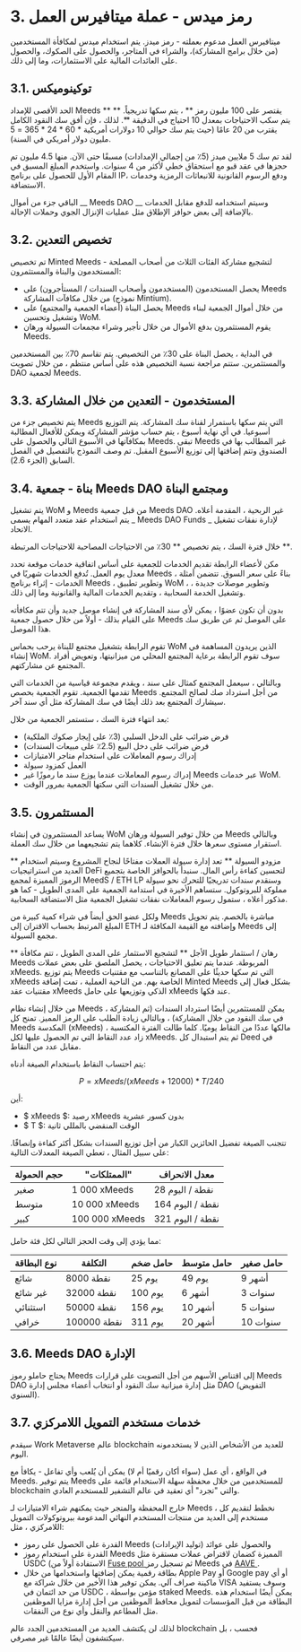 # 3. رمز ميدس - عملة ميتافيرس العمل

ميتافيرس العمل مدعوم بعملته - رمز ميدز. يتم استخدام ميدس لمكافأة المستخدمين (من خلال برامج المشاركة)، والشراء في المتاجر، والحصول على الصكوك، والحصول على العائدات المالية على الاستثمارات، وما إلى ذلك.

## 3.1. توكينوميكس

الحد الأقصى للإمداد Meeds ** يقتصر على 100 مليون رمز ** ، يتم سكها تدريجياً. ** يتم سكب الاحتياجات بمعدل 10 احتياج في الدقيقة **. لذلك ، فإن أفق سك النقود الكامل يقترب من 20 عامًا (حيث يتم سك حوالي 10 دولارات أمريكية * 60 * 24 * 365 = 5 مليون دولار أمريكي في السنة).

لقد تم سك 5 ملايين ميدز (5٪ من إجمالي الإمدادات) مسبقًا حتى الآن. منها 4.5 مليون تم حجزها في عقد قبو مع استحقاق خطي لأكثر من 4 سنوات. واستخدم المبلغ المسبق في المقام الأول للحصول على برنامج IP، ودفع الرسوم القانونية للانبعاثات الرمزية وخدمات الاستضافة.

الباقي جزء من أموال __ Meeds DAO __ وسيتم استخدامه للدفع مقابل الخدمات بالإضافة إلى بعض حوافز الإطلاق مثل عمليات الإنزال الجوي وحملات الإحالة.


## 3.2. تخصيص التعدين

تم تخصيص Minted Meeds لتشجيع مشاركة الفئات الثلاث من أصحاب المصلحة - المستخدمون والبناة والمستثمرون:

- يحصل المستخدمون (المستخدمون وأصحاب السندات / المستأجرون) على Meeds من خلال مكافآت المشاركة (نموذج Mintium).
- يحصل البناة (أعضاء الجمعية والمجتمع) على Meeds من خلال أموال الجمعية لبناء وتشغيل وتحسين WoM.
- يقوم المستثمرون بدفع الأموال من خلال تأجير وشراء مجمعات السيولة ورهان Meeds.

في البداية ، يحصل البناة على 30٪ من التخصيص. يتم تقاسم 70٪ بين المستخدمين والمستثمرين. ستتم مراجعة نسبة التخصيص هذه على أساس منتظم ، من خلال تصويت DAO لجمعية Meeds.

## 3.3. المستخدمون - التعدين من خلال المشاركة

يتم تخصيص جزء من Meeds التي يتم سكها باستمرار لقناة سك المشاركة. يتم التوزيع أسبوعيا. في أي نهاية أسبوع ، يتم حساب مؤشر المشاركة ويمكن للأفعال المطالبة بمكافآتها في الأسبوع التالي والحصول على Meeds. تبقى Meeds غير المطالب بها في الصندوق وتتم إضافتها إلى توزيع الأسبوع المقبل. تم وصف النموذج بالتفصيل في الفصل السابق (الجزء 2.6).

## 3.4. بناة - جمعية Meeds DAO ومجتمع البناة

يتم تشغيل WoM و Meeds من قبل جمعية Meeds DAO  غير الربحية ، المقدمة أعلاه. يتم استخدام عقد متعدد المهام يسمى _ Meeds DAO Funds _ لإدارة نفقات تشغيل الاتحاد.

خلال فترة السك ، يتم تخصيص ** 30٪ من الاحتياجات المصاحبة للاحتياجات المرتبطة **.

مكن لأعضاء الرابطة تقديم الخدمات للجمعية على أساس اتفاقية خدمات موقعة تحدد معدل يوم العمل. تُدفع الخدمات شهريًا في Meeds ، بناءً على سعر السوق. تتضمن أمثلة الخدمات - إثراء برنامج Meeds ، وتطوير تطبيق WoM ، وتطوير موصلات جديدة ، وتشغيل الخدمة السحابية ، وتقديم الخدمات المالية والقانونية وما إلى ذلك.

بدون أن تكون عضوًا ، يمكن لأي سند المشاركة في إنشاء موصل جديد وأن تتم مكافأته على القيام بذلك - أولاً من خلال حصول جمعية Meeds على الموصل ثم عن طريق سك هذا الموصل.

تقوم الرابطة بتشغيل مجتمع للبناة يرحب بحماس WoM الذين يريدون المساهمة في إنشاء WoM. سوف تقوم الرابطة برعاية المجتمع المحلي من ميزانيتها، وتعويض أفراد المجتمع عن مشاركتهم.

وبالتالي ، سيعمل المجتمع كمثال على سند ، ويقدم مجموعة قياسية من الخدمات التي تقدمها الجمعية. تقوم الجمعية بحصص Meeds من أجل استرداد صك لصالح المجتمع. سيشارك المجتمع بعد ذلك أيضًا في سك المشاركة مثل أي سند آخر.

بعد انتهاء فترة السك ، ستستمر الجمعية من خلال:

- فرض ضرائب على الدخل السلبي (3٪ على إيجار صكوك الملكية)
- فرض ضرائب على دخل البيع (2.5٪ على مبيعات السندات)
- إدراك رسوم المعاملات على استخدام متاجر الامتيازات
- العمل كمزود سيولة
- إدراك رسوم المعاملات عندما يوزع سند ما رموزًا غير Meeds عبر خدمات WoM.
- من خلال تشغيل السندات التي سكتها الجمعية بمرور الوقت.


## 3.5. المستثمرون

يساعد المستثمرون في إنشاء WoM من خلال توفير السيولة ورهان Meeds وبالتالي استقرار مستوى سعرها خلال فترة الإنشاء. كلاهما يتم تشجيعهما من خلال سك العملة.

** مزودو السيولة ** تعد إدارة سيولة العملات مفتاحًا لنجاح المشروع وسيتم استخدام العديد من استراتيجيات DeFi لتحسين كفاءة رأس المال. سنبدأ بالحوافز الخاصة بتجميع الرموز المميزة لمجمع MeedS / ETH LP وسنقدم سندات تدريجيًا للتحرك نحو سيولة مملوكة للبروتوكول. ستساهم الأخيرة في استدامة الجمعية على المدى الطويل - كما هو مذكور أعلاه ، ستمول رسوم المعاملات نفقات تشغيل الجمعية مثل الاستضافة السحابية.

ولكل عضو الحق أيضاً في شراء كمية كبيرة من Meeds مباشرة بالخصم. يتم تحويل المبلغ المرتبط بحساب الاقتران إلى ETH وإضافته مع القيمة المكافئة لـ Meeds إلى مجمع السيولة.

** رهان / استثمار طويل الأجل ** لتشجيع الاستثمار على المدى الطويل ، تتم مكافأة Meeds المربوطة. عندما يتم تعليق الاحتياجات ، يحصل الملصق على بعض عملات xMeeds. يتم توزيع Meeds التي تم سكها حديثًا على المصانع بالتناسب مع مقتنيات xMeeds الخاصة بهم. من الناحية العملية ، تمت إضافة Minted Meeds بشكل فعال إلى مقتنيات عقد xMeeds الذكي وتوزيعها على حامل xMeeds عند فكها.

من خلال إنشاء نظام Meeds ، يمكن للمستثمرين أيضًا استرداد السندات (ثم المشاركة في سك النقود من خلال المشاركة) ، وبالتالي زيادة الطلب على الرمز المميز. تمنح كل Meeds المكدسة (xMeeds) مالكها عددًا من النقاط يوميًا. كلما طالت الفترة المكتسبة ، زاد عدد النقاط التي تم الحصول عليها لكل xMeeds. ثم يتم استبدال كل Deed في مقابل عدد من النقاط.

يتم احتساب النقاط باستخدام الصيغة أدناه:

 $$ P = xMeeds / (xMeeds + 12000) * T / 240 $$

 أين:

- $ xMeeds $: رصيد xMeeds بدون كسور عشرية
- $ T $: الوقت المنقضي بالمللي ثانية

تتجنب الصيغة تفضيل الحائزين الكبار من أجل توزيع السندات بشكل أكثر كفاءة وإنصافًا. على سبيل المثال ، تعطي الصيغة المعدلات التالية:

| **حجم الحمولة** | **"الممتلكات"** | **معدل الانحراف** |
| --------------- | --------------- | ----------------- |
| صغير            | 1 000 xMeeds    | 28 نقطة / اليوم   |
| متوسط           | 10 000 xMeeds   | 164 نقطة / اليوم  |
| كبير            | 100 000 xMeeds  | 321 نقطة / اليوم  |


مما يؤدي إلى وقت الحجز التالي لكل فئة حامل:

| **نوع البطاقة** | **التكلفة** | **حامل ضخم** | **حامل متوسط** | **حامل صغير** |
| --------------- | ----------- | ------------ | -------------- | ------------- |
| شائع            | 8000 نقطة   | 25 يوم       | 49 يوم         | 9 أشهر        |
| غير شائع        | 32000 نقطة  | 100 يوم      | 6 أشهر         | 3 سنوات       |
| استثنائي        | 50000 نقطة  | 156 يوم      | 10 أشهر        | 5 سنوات       |
| خرافي           | 100000 نقطة | 311 يوم      | 20 أشهر        | 10 سنوات      |

## 3.6. Meeds DAO الإدارة

يحتاج حاملو رموز Meeds إلى اقتناص الأسهم من أجل التصويت على قرارات Meeds DAO مثل إدارة ميزانية سك النقود أو انتخاب أعضاء مجلس إدارة DAO (التفويض السنوي).

## 3.7. خدمات مستخدم التمويل اللامركزي

سيقدم Work Metaverse عالم blockchain للعديد من الأشخاص الذين لا يستخدمونه اليوم.

في الواقع ، أي عمل (سواء أكان رقميًا أم لا) يمكن أن يُلعب وأي تفاعل - يكافأ مع Meeds. يتم توفير Meeds للمستخدمين من خلال محفظة سهلة الاستخدام قائمة على blockchain والتي "تجرد" أي تعقيد في عالم التشفير للمستخدم العادي.

خارج المحفظة والمتجر حيث يمكنهم شراء الامتيازات لـ Meeds ، نخطط لتقديم كل مستخدم إلى العديد من منتجات المستخدم النهائي المدعومة ببروتوكولات التمويل اللامركزي ، مثل:

- القدرة على الحصول على رموز Meeds والحصول على عوائد (توليد الإيرادات)
- القدرة على استخدام رموز Meeds المميزة كضمان لاقتراض عملات مستقرة مثل USDC (الاستفادة أولاً من [ Fuse pool ](https://app.rari.capital/fuse) ثم تسجيل رمز Meeds في [ AAVE ](https://aave.com/).
- بطاقة رقمية يمكن إضافتها واستخدامها من خلال Apple Pay أو Google pay أو أي ماكينة صراف آلي. يمكن توفير هذا الأخير من خلال شراكة مع VISA وسوف يستفيد من حد ائتمان في USDC ، مؤمن بواسطة staked Meeds. يمكن أيضًا استخدام هذه البطاقة من قبل المؤسسات لتمويل محافظ الموظفين من أجل إدارة مزايا الموظفين مثل المطاعم والنقل وأي نوع من النفقات.

لذلك لن يكتشف العديد من المستخدمين الجدد عالم blockchain فحسب ، بل سيكتشفون أيضًا عالمًا غير مصرفي.

 
